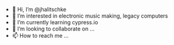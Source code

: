 - 👋 Hi, I’m @jhalitschke
- 👀 I’m interested in electronic music making, legacy computers
- 🌱 I’m currently learning cypress.io
- 💞️ I’m looking to collaborate on ...
- 📫 How to reach me ...

<!---
jhalitschke/jhalitschke is a ✨ special ✨ repository because its `README.md` (this file) appears on your GitHub profile.
You can click the Preview link to take a look at your changes.
--->
